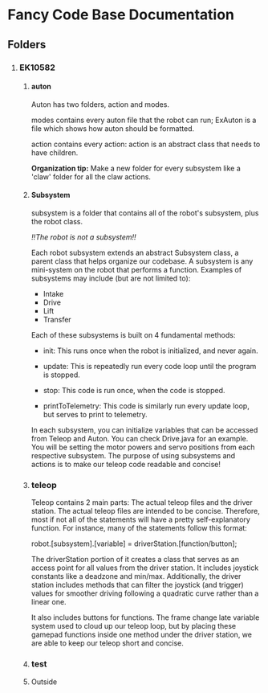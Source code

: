 # Fancy Code Base Documentation

## Folders
1. ### EK10582
      1. #### auton
            Auton has two folders, action and modes.
            
            modes contains every auton file that the robot can run; ExAuton is a file which shows how 
            auton should be formatted.
            
            action contains every action: action is an abstract class that needs to have children.


            **Organization tip:** Make a new folder for every subsystem like a 'claw' folder for all the claw actions.  


      2. #### Subsystem
            subsystem is a folder that contains all of the robot's subsystem, plus the robot class.  

            _!!The robot is not a subsystem!!_  

            Each robot subsystem extends an abstract Subsystem class, a parent class that helps organize
            our codebase. A subsystem is any mini-system on the robot that performs a function.
            Examples of subsystems may include (but are not limited to):  

            * Intake
            * Drive
            * Lift
            * Transfer  

            
            Each of these subsystems is built on 4 fundamental methods:  
            * init: 
                  This runs once when the robot is initialized, and never again.  

            * update: 
                  This is repeatedly run every code loop until the program is stopped.  

            * stop: 
                  This code is run once, when the code is stopped.  

            * printToTelemetry: 
                  This code is similarly run every update loop, but serves to print to telemetry.  

      
            In each subsystem, you can initialize variables that can be accessed from Teleop and Auton.
            You can check Drive.java for an example. You will be setting the motor powers and servo 
            positions from each respective subsystem. The purpose of using subsystems and actions is 
            to make our teleop code readable and concise!  
            
      3. ### teleop  
            Teleop contains 2 main parts: The actual teleop files and the driver station.
            The actual teleop files are intended to be concise. Therefore, most if not all of the
            statements will have a pretty self-explanatory function.
            For instance, many of the statements follow this format:

            robot.[subsystem].[variable] = driverStation.[function/button];

            The driverStation portion of it creates a class that serves as an access point for all values
            from the driver station. It includes joystick constants like a deadzone and min/max.
            Additionally, the driver station includes methods that can filter the joystick (and trigger) values
            for smoother driving following a quadratic curve rather than a linear one.

            It also includes buttons for functions. The frame change late variable system used to cloud up our
            teleop loop, but by placing these gamepad functions inside one method under the driver station, 
            we are able to keep our teleop short and concise.


      4. ### test  
      5. Outside
